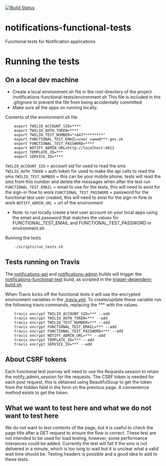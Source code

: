 [![Build Status](https://travis-ci.org/alphagov/notifications-functional-tests.svg)](https://travis-ci.org/alphagov/notifications-functional-tests)

# notifications-functional-tests
Functional tests for Notification applications

# Running the tests
## On a local dev machine

- Create a local environment.sh file in the root directory of the project /notifications-functional-tests/environment.sh
This file is included in the .gitignore to prevent the file from being accidentally committed
- Make sure all the apps on running locally.


Contents of the environment.sh file

```shell
    export TWILIO_ACCOUNT_SID=****
    export TWILIO_AUTH_TOKEN=****
    export TWILIO_TEST_NUMBER="+447*********"
    export FUNCTIONAL_TEST_EMAIL=user_name@***.gov.uk
    export FUNCTIONAL_TEST_PASSWORD=****
    export NOTIFY_ADMIN_URL=http://localhost:6012
    export TEMPLATE_ID=***
    export SERVICE_ID=****
```

`TWILIO_ACCOUNT_SID` = account sid for used to read the sms
`TWILIO_AUTH_TOKEN` = auth token for used to make the api calls to read the sms
`TWILIO_TEST_NUMBER` = this can be your mobile phone, tests will read the sms from this number and delete the messages when after the test run
`FUNCTIONAL_TEST_EMAIL` = email to use for the tests, this will need to exist for the sign-in flow to work
`FUNCTIONAL_TEST_PASSWORD` = password for the functional test user created, this will need to exist for the sign-in flow to work
`NOTIFY_ADMIN_URL`  = url of the environment


- Note: to run locally create a test user account on your local apps using the email and password that matches the values for FUNCTIONAL_TEST_EMAIL and FUNCTIONAL_TEST_PASSWORD in environment.sh


Running the tests

```shell
    ./scripts/run_tests.sh
```

## Tests running on Travis

The [notifications-api](https://github.com/alphagov/notifications-api) and [notifications-admin](https://github.com/alphagov/notifications-admin) builds
will trigger the [notifications-functional-test](https://github.com/alphagov/notifications-functional-tests) build,
as scripted in the [trigger-dependent-build.sh](https://github.com/alphagov/notifications-admin/blob/master/scripts/trigger-dependent-build.sh).

When Travis kicks off the functional tests it will use the encrypted environment variables in the [.travis.yml](https://github.com/alphagov/notifications-functional-tests/blob/master/.travis.yml).
To create/update these variable run the following travis commands, replacing the *** with the values.
```shell
    travis encrypt TWILIO_ACCOUNT_SID=*** --add
    travis encrypt TWILIO_AUTH_TOKEN=*** --add
    travis encrypt TWILIO_TEST_NUMBER=*** --add
    travis encrypt FUNCTIONAL_TEST_EMAIL=*** --add
    travis encrypt FUNCTIONAL_TEST_PASSWORD=*** --add
    travis encrypt NOTIFY_ADMIN_URL=*** --add
    travis encrypt TEMPLATE_ID=*** --add
    travis encrypt SERVICE_ID=*** --add
```

## About CSRF tokens
Each functional test journey will need to use the Requests.session to retain the notify_admin_session for the requests.
The CSRF token is needed for each post request, this is obtained using BeautifulSoup to get the token from the hidden field in the form on the previous page.
A convenience method exists to get the token.

## What we want to test here and what we do not want to test here
We do not want to test contents of the page, but it is useful to check the page title after a GET request to ensure the flow is correct.
These test are not intended to be used for load testing, however, some performance tolerances could be added.
Currently the test will fail if the sms is not delivered in a minute, which is too long to wait but it is unclear what a valid wait time should be.
Testing headers is possible and a good idea to add to these tests.




